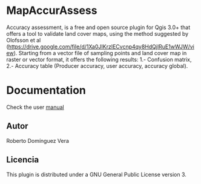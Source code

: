 # MapAccurAssess

Accuracy assessment, is a free and open source plugin for Qgis 3.0+ that offers a tool to validate land cover maps, using the method suggested by Olofsson et al (https://drive.google.com/file/d/1Xa0JIKrzIECvcnp4qy8HdQjlRuE1wWJW/view). Starting from a vector file of sampling points and land cover map in raster or vector format, it offers the following results: 1.- Confusion matrix, 2.- Accuracy table (Producer accuracy, user accuracy, accuracy global).

# Documentation

Check the user [manual](https://drive.google.com/file/d/16XUJm1dJv7Yt9zhI7RBOhTJ23N8HcKyL/view?usp=sharing)

## Autor
Roberto Domínguez Vera

## Licencia
This plugin is distributed under a GNU General Public License version 3.

